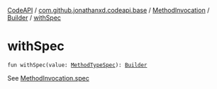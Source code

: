 [CodeAPI](../../../index.md) / [com.github.jonathanxd.codeapi.base](../../index.md) / [MethodInvocation](../index.md) / [Builder](index.md) / [withSpec](.)

# withSpec

`fun withSpec(value: `[`MethodTypeSpec`](../../../com.github.jonathanxd.codeapi.common/-method-type-spec/index.md)`): `[`Builder`](index.md)

See [MethodInvocation.spec](../spec.md)

